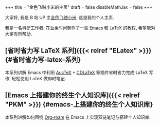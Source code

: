 +++
title = "金色飞贼小米的主页"
draft = false
disableMathJax = false
+++

大家好, 我是 B 站 UP 主[金色飞贼小米](https://space.bilibili.com/314984514). 这是我的个人主页.

我是一名科研工作者, 在业余时间制作了一些 [Emacs](https://www.gnu.org/s/emacs/) 和 LaTeX 的教程, 希望能对大家有所帮助.


## [省时省力写 LaTeX 系列]({{< relref "ELatex" >}}) {#省时省力写-latex-系列}

本系列讲解 Emacs 中利用 [AucTeX](https://www.gnu.org/s/auctex) + [CDLaTeX](https://github.com/cdominik/cdlatex)  等插件省时省力完成 LaTeX 写作, 轻松使用 LaTeX 做即时笔记.


## [Emacs 上搭建你的终生个人知识库]({{< relref "PKM" >}}) {#emacs-上搭建你的终生个人知识库}

本系列讲解如何围绕 [Org-roam](https://www.orgroam.com/) 在 Emacs 上实现双链笔记与搭建个人知识库.
